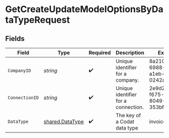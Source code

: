 # GetCreateUpdateModelOptionsByDataTypeRequest


## Fields

| Field                                              | Type                                               | Required                                           | Description                                        | Example                                            |
| -------------------------------------------------- | -------------------------------------------------- | -------------------------------------------------- | -------------------------------------------------- | -------------------------------------------------- |
| `CompanyID`                                        | *string*                                           | :heavy_check_mark:                                 | Unique identifier for a company.                   | 8a210b68-6988-11ed-a1eb-0242ac120002               |
| `ConnectionID`                                     | *string*                                           | :heavy_check_mark:                                 | Unique identifier for a connection.                | 2e9d2c44-f675-40ba-8049-353bfcb5e171               |
| `DataType`                                         | [shared.DataType](../../models/shared/datatype.md) | :heavy_check_mark:                                 | The key of a Codat data type                       | invoices                                           |